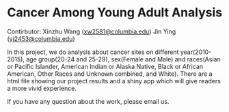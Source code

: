 # Cancer Among Young Adult Analysis


Contirbutor: Xinzhu Wang (xw2581@columbia.edu)
                                                Jin Ying (yj2453@columbia.edu)

In this project, we do analysis about cancer sites on different year(2010-2015), age group(20-24 and 25-29), sex(Female and Male) and races(Asian or Pacific Islander, American Indian or Alaska Native, Black or African American, Other Races and Unknown combined, and White). There are a html file showing our project results and a shiny app which will give readers a more vivid experience. 

If you have any question about the work, please email us.
